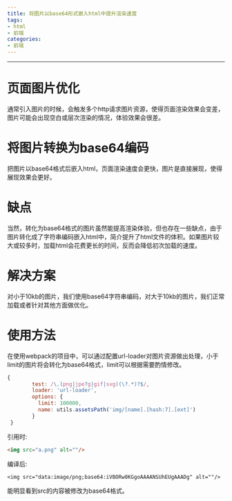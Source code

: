 ```yaml
---
title: 将图片以base64形式嵌入html中提升渲染速度
tags: 
- html
- 前端
categories: 
- 前端
---
```

---

# 页面图片优化

通常引入图片的时候，会触发多个http请求图片资源，使得页面渲染效果会变差，图片可能会出现空白或层次渲染的情况，体验效果会很差。

# 将图片转换为base64编码

把图片以base64格式后嵌入html，页面渲染速度会更快，图片是直接展现，使得展现效果会更好。

# 缺点

当然，转化为base64格式的图片虽然能提高渲染体验，但也存在一些缺点，由于图片转化成了字符串编码嵌入html中，简介提升了html文件的体积。如果图片较大或较多时，加载html会花费更长的时间，反而会降低初次加载的速度。

# 解决方案

对小于10kb的图片，我们使用base64字符串编码，对大于10kb的图片，我们正常加载或者针对其他方面做优化。

# 使用方法

在使用webpack的项目中，可以通过配置url-loader对图片资源做出处理，小于limit的图片将会转化为base64格式，limit可以根据需要酌情修改。

```js
{
        test: /\.(png|jpe?g|gif|svg)(\?.*)?$/,
        loader: 'url-loader',
        options: {
          limit: 100000,
          name: utils.assetsPath('img/[name].[hash:7].[ext]')
        }
 }
```

引用时:

```html
<img src="a.png" alt=""/>
```

编译后:

```
<img src="data:image/png;base64:iVBORw0KGgoAAAANSUhEUgAAADg" alt=""/>
```

能明显看到src的内容被修改为base64格式。